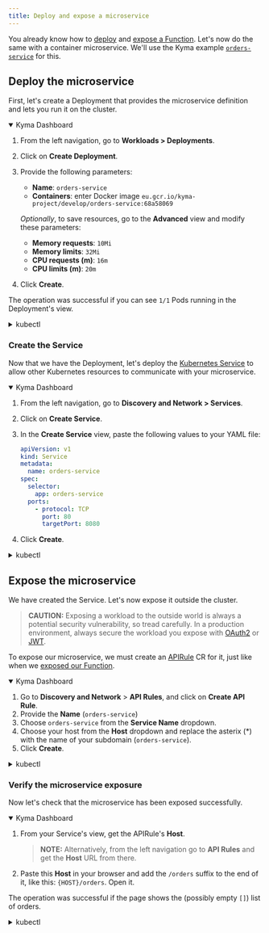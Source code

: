 ```yaml
---
title: Deploy and expose a microservice
---
```


You already know how to [deploy](02-deploy-expose-function.md#create-a-function) and [expose a Function](02-deploy-expose-function.md#expose-the-function). Let's now do the same with a container microservice.
We'll use the Kyma example [`orders-service`](https://github.com/kyma-project/examples/blob/master/orders-service/README.md) for this.

## Deploy the microservice

First, let's create a Deployment that provides the microservice definition and lets you run it on the cluster.

<div tabs name="Create a microservice Deployment" group="deploy-expose-microservice">
  <details open>
  <summary label="Kyma Dashboard">
  Kyma Dashboard
  </summary>

1. From the left navigation, go to **Workloads > Deployments**.
2. Click on **Create Deployment**.
3. Provide the following parameters:
    - **Name**: `orders-service`
    - **Containers**: enter Docker image `eu.gcr.io/kyma-project/develop/orders-service:68a58069`  
  
    _Optionally_, to save resources, go to the **Advanced** view and modify these parameters:
    - **Memory requests**: `10Mi`
    - **Memory limits**: `32Mi`
    - **CPU requests (m)**: `16m`
    - **CPU limits (m)**: `20m`  
  
4. Click **Create**.

The operation was successful if you can see `1/1` Pods running in the Deployment's view.
  </details>
  <details>
  <summary label="kubectl">
  kubectl
  </summary>

Run:

```bash
cat <<EOF | kubectl apply -f -
  apiVersion: apps/v1
  kind: Deployment
  metadata:
    name: orders-service
    namespace: default
    labels:
      app: orders-service
      example: orders-service
  spec:
    replicas: 1
    selector:
      matchLabels:
        app: orders-service
        example: orders-service
    template:
      metadata:
        labels:
          app: orders-service
          example: orders-service
      spec:
        containers:
          - name: orders-service
            image: "eu.gcr.io/kyma-project/develop/orders-service:e8175c63"
            imagePullPolicy: IfNotPresent
            resources:
              limits:
                cpu: 20m
                memory: 32Mi
              requests:
                cpu: 10m
                memory: 16Mi
            env:
              - name: APP_PORT
                value: "8080"
              - name: APP_REDIS_PREFIX
                value: "REDIS_"
EOF
```

To check that the Deployment was created successfully, run:
```bash
kubectl get deployment orders-service -o=jsonpath="{.status.readyReplicas}"
```

The operation was successful if the returned number of **readyReplicas** is `1`.

> **NOTE:** You might need to wait a few seconds for the replica to be ready and return the status.

  </details>
</div>

### Create the Service

Now that we have the Deployment, let's deploy the [Kubernetes Service](https://kubernetes.io/docs/concepts/services-networking/service/) to allow other Kubernetes resources to communicate with your microservice.

<div tabs name="Create a Service" group="deploy-expose-microservice">
  <details open>
  <summary label="Kyma Dashboard">
  Kyma Dashboard
  </summary>

1. From the left navigation, go to **Discovery and Network > Services**.
2. Click on **Create Service**.
3. In the **Create Service** view, paste the following values to your YAML file:  

   ```yaml
   apiVersion: v1
   kind: Service
   metadata:
     name: orders-service
   spec:
     selector:
       app: orders-service
     ports:
       - protocol: TCP
         port: 80
         targetPort: 8080
    ```

4. Click **Create**. 
  </details>
  <details>
  <summary label="kubectl">
  kubectl
  </summary>

Run:

```bash
cat <<EOF | kubectl apply -f -
  apiVersion: v1
  kind: Service
  metadata:
    name: orders-service
    namespace: default
    labels:
      app: orders-service
      example: orders-service
  spec:
    type: ClusterIP
    ports:
      - name: http
        port: 80
        protocol: TCP
        targetPort: 8080
    selector:
      app: orders-service
      example: orders-service
EOF
```

To check that the Service was created successfully, run:

```bash
kubectl get service orders-service -o=jsonpath="{.metadata.uid}"
```

The operation was successful if the command returns the **uid** of your Service.

  </details>
</div>

## Expose the microservice

We have created the Service. Let's now expose it outside the cluster.

> **CAUTION:** Exposing a workload to the outside world is always a potential security vulnerability, so tread carefully. In a production environment, always secure the workload you expose with [OAuth2](../03-tutorials/00-api-exposure/apix-05-expose-and-secure-workload-oauth2.md) or [JWT](../03-tutorials/00-api-exposure/apix-08-expose-and-secure-workload-jwt.md).

To expose our microservice, we must create an [APIRule](../05-technical-reference/00-custom-resources/apix-01-apirule.md) CR for it, just like when we [exposed our Function](02-deploy-expose-function.md#expose-the-function).

<div tabs name="Expose the microservice" group="deploy-expose-microservice">
  <details open>
  <summary label="Kyma Dashboard">
  Kyma Dashboard
  </summary>

1. Go to **Discovery and Network** > **API Rules**, and click on **Create API Rule**.
2. Provide the **Name** (`orders-service`)
3. Choose `orders-service` from the **Service Name** dropdown.
4. Choose your host from the **Host** dropdown and replace the asterix (*) with the name of your subdomain (`orders-service`).
5. Click **Create**.

  </details>
  <details>
  <summary label="kubectl">
  kubectl
  </summary>

Run:

```bash
cat <<EOF | kubectl apply -f -
apiVersion: gateway.kyma-project.io/v1beta1
kind: APIRule
metadata:
  name: orders-service
  namespace: default
  labels:
    app: orders-service
    example: orders-service
spec:
  host: orders-service.$CLUSTER_DOMAIN
  service:
    name: orders-service
    port: 80
  gateway: kyma-system/kyma-gateway
  rules:
    - path: /.*
      methods: ["GET","POST"]
      accessStrategies:
        - handler: noop
      mutators: []
EOF
```

  </details>
</div>

### Verify the microservice exposure

Now let's check that the microservice has been exposed successfully.

<div tabs name="Verify microservice exposure" group="deploy-expose-microservice">
  <details open>
  <summary label="Kyma Dashboard">
  Kyma Dashboard
  </summary>

1. From your Service's view, get the APIRule's **Host**.

   > **NOTE:** Alternatively, from the left navigation go to **API Rules** and get the **Host** URL from there.

2. Paste this **Host** in your browser and add the `/orders` suffix to the end of it, like this: `{HOST}/orders`. Open it.

The operation was successful if the page shows the (possibly empty `[]`) list of orders.
  </details>
  <details>
  <summary label="kubectl">
  kubectl
  </summary>

Run:

```bash
curl https://orders-service.$CLUSTER_DOMAIN/orders
```

The operation was successful if the command returns the (possibly empty `[]`) list of orders.

  </details>
</div>
